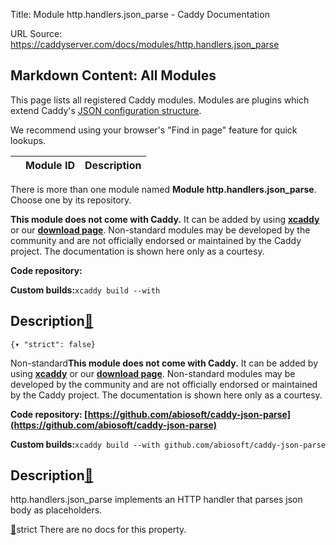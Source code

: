 Title: Module http.handlers.json_parse - Caddy Documentation

URL Source: https://caddyserver.com/docs/modules/http.handlers.json_parse

Markdown Content:
All Modules
-----------

This page lists all registered Caddy modules. Modules are plugins which extend Caddy's [JSON configuration structure](https://caddyserver.com/docs/json/).

We recommend using your browser's "Find in page" feature for quick lookups.

|  | Module ID | Description |
| --- | --- | --- |

There is more than one module named **Module http.handlers.json_parse**. Choose one by its repository.

**This module does not come with Caddy.** It can be added by using **[xcaddy](https://caddyserver.com/docs/build#xcaddy)** or our **[download page](https://caddyserver.com/download)**. Non-standard modules may be developed by the community and are not officially endorsed or maintained by the Caddy project. The documentation is shown here only as a courtesy.

**Code repository:**

**Custom builds:**`xcaddy build --with`

Description[🔗](https://caddyserver.com/docs/modules/http.handlers.json_parse#docs "Direct link")
-------------------------------------------------------------------------------------------------

`{▾	"strict": false}`

Non-standard**This module does not come with Caddy.** It can be added by using **[xcaddy](https://caddyserver.com/docs/build#xcaddy)** or our **[download page](https://caddyserver.com/download)**. Non-standard modules may be developed by the community and are not officially endorsed or maintained by the Caddy project. The documentation is shown here only as a courtesy.

**Code repository: [https://github.com/abiosoft/caddy-json-parse](https://github.com/abiosoft/caddy-json-parse)**

**Custom builds:**`xcaddy build --with github.com/abiosoft/caddy-json-parse`

Description[🔗](https://caddyserver.com/docs/modules/http.handlers.json_parse#docs "Direct link")
-------------------------------------------------------------------------------------------------

http.handlers.json_parse implements an HTTP handler that parses json body as placeholders.

[🔗](https://caddyserver.com/docs/modules/http.handlers.json_parse#strict)strict
There are no docs for this property.

